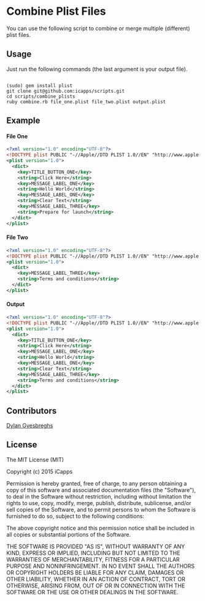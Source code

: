 # Combine Plist Files

You can use the following script to combine or merge multiple (different) plist files.

## Usage

Just run the following commands (the last argument is your output file).
<pre><code>
(sudo) gem install plist
git clone git@github.com:icapps/scripts.git
cd scripts/combine_plists
ruby combine.rb file_one.plist file_two.plist output.plist
</code></pre>

## Example

#### File One
```xml
<?xml version="1.0" encoding="UTF-8"?>
<!DOCTYPE plist PUBLIC "-//Apple//DTD PLIST 1.0//EN" "http://www.apple.com/DTDs/PropertyList-1.0.dtd">
<plist version="1.0">
  <dict>
    <key>TITLE_BUTTON_ONE</key>
    <string>Click Here</string>
    <key>MESSAGE_LABEL_ONE</key>
    <string>Hello World</string>
    <key>MESSAGE_LABEL_ONE</key>
    <string>Clear Text</string>
    <key>MESSAGE_LABEL_THREE</key>
    <string>Prepare for launch</string>
  </dict>
</plist>
```

#### File Two
```xml
<?xml version="1.0" encoding="UTF-8"?>
<!DOCTYPE plist PUBLIC "-//Apple//DTD PLIST 1.0//EN" "http://www.apple.com/DTDs/PropertyList-1.0.dtd">
<plist version="1.0">
  <dict>
    <key>MESSAGE_LABEL_THREE</key>
    <string>Terms and conditions</string>
  </dict>
</plist>
```

#### Output
```xml
<?xml version="1.0" encoding="UTF-8"?>
<!DOCTYPE plist PUBLIC "-//Apple//DTD PLIST 1.0//EN" "http://www.apple.com/DTDs/PropertyList-1.0.dtd">
<plist version="1.0">
  <dict>
    <key>TITLE_BUTTON_ONE</key>
    <string>Click Here</string>
    <key>MESSAGE_LABEL_ONE</key>
    <string>Hello World</string>
    <key>MESSAGE_LABEL_ONE</key>
    <string>Clear Text</string>
    <key>MESSAGE_LABEL_THREE</key>
    <string>Terms and conditions</string>
  </dict>
</plist>
```

## Contributors

[Dylan Gyesbreghs](https://github.com/dylangyesbreghs)

## License

The MIT License (MIT)

Copyright (c) 2015 iCapps

Permission is hereby granted, free of charge, to any person obtaining a copy
of this software and associated documentation files (the "Software"), to deal
in the Software without restriction, including without limitation the rights
to use, copy, modify, merge, publish, distribute, sublicense, and/or sell
copies of the Software, and to permit persons to whom the Software is
furnished to do so, subject to the following conditions:

The above copyright notice and this permission notice shall be included in
all copies or substantial portions of the Software.

THE SOFTWARE IS PROVIDED "AS IS", WITHOUT WARRANTY OF ANY KIND, EXPRESS OR
IMPLIED, INCLUDING BUT NOT LIMITED TO THE WARRANTIES OF MERCHANTABILITY,
FITNESS FOR A PARTICULAR PURPOSE AND NONINFRINGEMENT. IN NO EVENT SHALL THE
AUTHORS OR COPYRIGHT HOLDERS BE LIABLE FOR ANY CLAIM, DAMAGES OR OTHER
LIABILITY, WHETHER IN AN ACTION OF CONTRACT, TORT OR OTHERWISE, ARISING FROM,
OUT OF OR IN CONNECTION WITH THE SOFTWARE OR THE USE OR OTHER DEALINGS IN
THE SOFTWARE.
